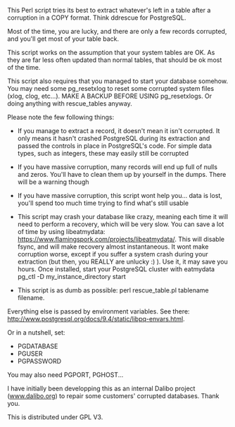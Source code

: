 This Perl script tries its best to extract whatever's left in a table after a corruption in a COPY format. Think ddrescue for PostgreSQL.

Most of the time, you are lucky, and there are only a few records corrupted, and you'll get most of your table back.

This script works on the assumption that your system tables are OK. As they are far less often updated than normal tables, that should be ok most of the time.

This script also requires that you managed to start your database somehow. You may need some pg_resetxlog to reset some corrupted system files (xlog, clog, etc...). MAKE A BACKUP BEFORE USING pg_resetxlogs. Or doing anything with rescue_tables anyway.


Please note the few following things:

* If you manage to extract a record, it doesn't mean it isn't corrupted. It only means it hasn't crashed PostgreSQL during its extraction and passed the controls in place in PostgreSQL's code. For simple data types, such as integers, these may easily still be corrupted
* If you have massive corruption, many records will end up full of nulls and zeros. You'll have to clean them up by yourself in the dumps. There will be a warning though
* If you have massive corruption, this script wont help you... data is lost, you'll spend too much time trying to find what's still usable
* This script may crash your database like crazy, meaning each time it will need to perform a recovery, which will be very slow. You can save a lot of time by using libeatmydata: https://www.flamingspork.com/projects/libeatmydata/. This will disable fsync, and will make recovery almost instantaneous. It wont make corruption worse, except if you suffer a system crash during your extraction (but then, you REALLY are unlucky :) ). Use it, it may save you hours. Once installed, start your PostgreSQL cluster with
  eatmydata pg_ctl -D my_instance_directory start

* This script is as dumb as possible: 
  perl rescue_table.pl tablename filename.

Everything else is passed by environment variables. See there: http://www.postgresql.org/docs/9.4/static/libpq-envars.html.

Or in a nutshell, set:

- PGDATABASE
- PGUSER
- PGPASSWORD

You may also need PGPORT, PGHOST...

I have initially been developping this as an internal Dalibo project (www.dalibo.org) to repair some customers' corrupted databases. Thank you.

This is distributed under GPL V3.
